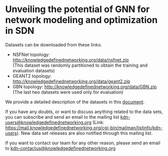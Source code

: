 # Unveiling the potential of GNN for network modeling and optimization in SDN

Datasets can be downloaded from these links:

* NSFNet topology: http://knowledgedefinednetworking.org/data/nsfnet.zip  
  (This dataset was randomly partitioned to obtain the training and evaluation datasets)
* GEANT2 topology: http://knowledgedefinednetworking.org/data/geant2.zip
* GBN topology: http://knowledgedefinednetworking.org/data/GBN.zip  
  (The last two datasets were used only for evaluation)
  
 We provide a detailed description of the datasets in this [document](http://knowledgedefinednetworking.org/data/README_gnn.pdf).
 
If you have any doubts, or want to discuss anything related to the data sets, you can subscribe and send an email to the mailing list kdn-users@knowledgedefinednetworking.org (Link: https://mail.knowledgedefinednetworking.org/cgi-bin/mailman/listinfo/kdn-users). New data set releases are also notified through this mailing list.
  
If you want to contact our team for any other reason, please send an email to kdn-contactus@knowledgedefinednetworking.org
